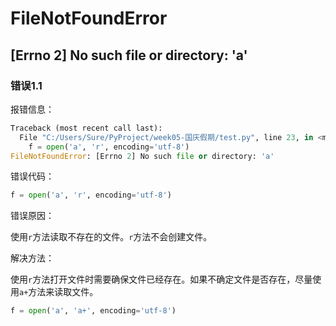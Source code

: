 # FileNotFoundError

## [Errno 2] No such file or directory: 'a'

### 错误1.1

报错信息：

```python
Traceback (most recent call last):
  File "C:/Users/Sure/PyProject/week05-国庆假期/test.py", line 23, in <module>
    f = open('a', 'r', encoding='utf-8')
FileNotFoundError: [Errno 2] No such file or directory: 'a'
```

错误代码：

```python
f = open('a', 'r', encoding='utf-8')
```

错误原因：

使用`r`方法读取不存在的文件。`r`方法不会创建文件。

解决方法：

使用`r`方法打开文件时需要确保文件已经存在。如果不确定文件是否存在，尽量使用`a+`方法来读取文件。

```python
f = open('a', 'a+', encoding='utf-8')
```

